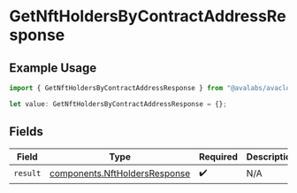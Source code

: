 # GetNftHoldersByContractAddressResponse

## Example Usage

```typescript
import { GetNftHoldersByContractAddressResponse } from "@avalabs/avacloud-sdk/models/operations";

let value: GetNftHoldersByContractAddressResponse = {};
```

## Fields

| Field                                                                          | Type                                                                           | Required                                                                       | Description                                                                    |
| ------------------------------------------------------------------------------ | ------------------------------------------------------------------------------ | ------------------------------------------------------------------------------ | ------------------------------------------------------------------------------ |
| `result`                                                                       | [components.NftHoldersResponse](../../models/components/nftholdersresponse.md) | :heavy_check_mark:                                                             | N/A                                                                            |